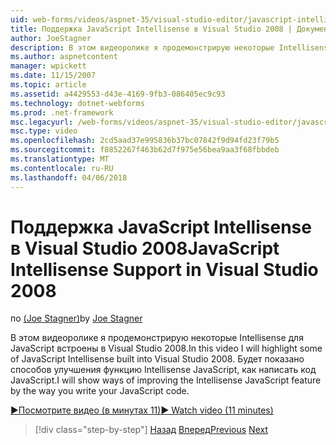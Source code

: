 ```yaml
---
uid: web-forms/videos/aspnet-35/visual-studio-editor/javascript-intellisense-support-in-visual-studio-2008
title: Поддержка JavaScript Intellisense в Visual Studio 2008 | Документы Microsoft
author: JoeStagner
description: В этом видеоролике я продемонстрирую некоторые Intellisense для JavaScript встроены в Visual Studio 2008. Будет показано способов улучшения функции Intellisense JavaScript...
ms.author: aspnetcontent
manager: wpickett
ms.date: 11/15/2007
ms.topic: article
ms.assetid: a4429553-d43e-4169-9fb3-086405ec9c93
ms.technology: dotnet-webforms
ms.prod: .net-framework
msc.legacyurl: /web-forms/videos/aspnet-35/visual-studio-editor/javascript-intellisense-support-in-visual-studio-2008
msc.type: video
ms.openlocfilehash: 2cd5aad37e995836b37bc07842f9d94fd23f79b5
ms.sourcegitcommit: f8852267f463b62d7f975e56bea9aa3f68fbbdeb
ms.translationtype: MT
ms.contentlocale: ru-RU
ms.lasthandoff: 04/06/2018
---
```

<a name="javascript-intellisense-support-in-visual-studio-2008"></a><span data-ttu-id="33065-104">Поддержка JavaScript Intellisense в Visual Studio 2008</span><span class="sxs-lookup"><span data-stu-id="33065-104">JavaScript Intellisense Support in Visual Studio 2008</span></span>
====================
<span data-ttu-id="33065-105">по [(Joe Stagner)](https://github.com/JoeStagner)</span><span class="sxs-lookup"><span data-stu-id="33065-105">by [Joe Stagner](https://github.com/JoeStagner)</span></span>

<span data-ttu-id="33065-106">В этом видеоролике я продемонстрирую некоторые Intellisense для JavaScript встроены в Visual Studio 2008.</span><span class="sxs-lookup"><span data-stu-id="33065-106">In this video I will highlight some of JavaScript Intellisense built into Visual Studio 2008.</span></span> <span data-ttu-id="33065-107">Будет показано способов улучшения функцию Intellisense JavaScript, как написать код JavaScript.</span><span class="sxs-lookup"><span data-stu-id="33065-107">I will show ways of improving the Intellisense JavaScript feature by the way you write your JavaScript code.</span></span>

[<span data-ttu-id="33065-108">&#9654;Посмотрите видео (в минутах 11)</span><span class="sxs-lookup"><span data-stu-id="33065-108">&#9654; Watch video (11 minutes)</span></span>](https://channel9.msdn.com/Blogs/ASP-NET-Site-Videos/javascript-intellisense-support-in-visual-studio-2008)

> [!div class="step-by-step"]
> <span data-ttu-id="33065-109">[Назад](new-designer-support-in-visual-studio-2008.md)
> [Вперед](javascript-debugging-in-visual-studio-2008.md)</span><span class="sxs-lookup"><span data-stu-id="33065-109">[Previous](new-designer-support-in-visual-studio-2008.md)
[Next](javascript-debugging-in-visual-studio-2008.md)</span></span>

